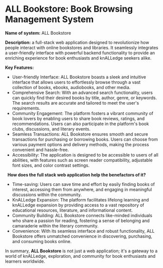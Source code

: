 # ALL Bookstore: Book Browsing Management System

**Name of system:** ALL Bookstore 

**Description:** a full-stack web application designed to revolutionize how people interact with online bookstores and libraries. It seamlessly integrates a user-friendly interface with powerful backend functionality to provide an enriching experience for book enthusiasts and knALLedge seekers alike.

**Key Features:**

* User-friendly Interface: ALL Bookstore boasts a sleek and intuitive interface that allows users to effortlessly browse through a vast collection of books, ebooks, audiobooks, and other media.
* Comprehensive Search: With an advanced search functionality, users can quickly find their desired books by title, author, genre, or keywords. The search results are accurate and tailored to meet the user's requirements.
* Community Engagement: The platform fosters a vibrant community of book lovers by enabling users to share book reviews, ratings, and recommendations. Users can also participate in the platform's book clubs, discussions, and literary events.
* Seamless Transactions: ALL Bookstore ensures smooth and secure transactions for purchasing or borrowing books. Users can choose from various payment options and delivery methods, making the process convenient and hassle-free.
* Accessibility: The application is designed to be accessible to users of all abilities, with features such as screen reader compatibility, adjustable font sizes, and color contrast settings.

 
**How does the full stack web application help the benefactors of it?**

* Time-saving: Users can save time and effort by easily finding books of interest, accessing them from anywhere, and engaging in meaningful discussions within the community.
* KnALLedge Expansion: The platform facilitates lifelong learning and knALLedge expansion by providing access to a vast repository of educational resources, literature, and informational content.
* Community Building: ALL Bookstore connects like-minded individuals who share a passion for reading, fostering a sense of belonging and camaraderie within the literary community.
* Convenience: With its seamless interface and robust functionality, ALL Bookstore offers unmatched convenience in discovering, purchasing, and consuming books online.

In summary, **ALL Bookstore** is not just a web application; it's a gateway to a world of knALLedge, exploration, and community for book enthusiasts and learners worldwide.
